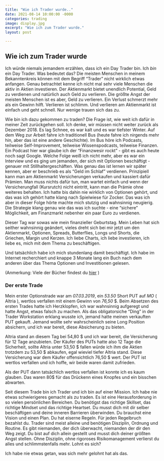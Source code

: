 ```yaml
---
title: "Wie ich Trader wurde.."
date: 2021-08-14 10:00:00 -0000
categories: trading
image: display.jpg
excerpt: "Wie ich zum Trader wurde."
layout: post

---
```


## Wie ich zum Trader wurde


Ich würde niemals jemandem erzählen, dass ich ein Day Trader bin.
Ich *bin* ein Day Trader. Was bedeutet das? Die meisten Menschen in meinem Bekanntenkreis können mit dem Begriff “Trader” nicht wirklich etwas anfangen. Genau betrachtet kenne ich nicht mal sehr viele Menschen die aktiv in Aktien investieren.
Der Aktienmarkt bietet unendlich Potential, Geld zu verdienen und natürlich auch Geld zu verlieren. Die größte Angst der meisten Menschen ist es aber, Geld zu verlieren.
Ein Verlust schmerzt mehr als ein Gewinn hilft. Verlieren ist schlimm. Und verlieren am Aktienmarkt ist einfach und geht schnell. Nur wenige trauen sich das zu.

Wie bin ich dazu gekommen zu traden? Die Frage ist, wie weit ich dafür in meiner Zeit zurückgehen soll. Ich denke, wir müssen nicht weiter zurück als Dezember 2018.
Es lag Schnee, es war kalt und es war tiefster Winter. Auf dem Weg zur Arbeit fahre ich traditionell Bus (heute fahre ich nirgends mehr hin, aber das ist eine andere Geschichte). Im Bus höre ich Podcasts, teilweise Self-Improvement, teilweise Wissenspodcasts, teilweise Finanzen.
Ein Podcast hier war glaube ich der “Finanzwesir rockt” - gibt es auch heute noch sagt Google. Welche Folge weiß ich nicht mehr, aber es war ein Interview und es ging um jemanden, der sich mit Optionen beschäftigt - genauer mit Stillhaltergeschäften. Was genau das ist lernen wir später kennen, aber er beschrieb es als “Geld im Schlaf” verdienen. Prinzipiell kann man am Aktienmarkt Versicherungen verkaufen und kassiert dafür Prämien. Man muss nichts dafür tun, man wartet einfach und wenn der Versicherungfall (Kursrutch) nicht eintritt, kann man die Prämie ohne weiteres behalten.
Ich hatte bis dahin nie wirklich von Optionen gehört, und das was ich gehört hatte klang nach Spielwiese für Zocker.
Das was ich aber in dieser Folge hörte machte mich stutzig und wahnsinnig neugierig.
Die Strategie klang genau wie das was ich suchte - eine “sichere” Möglichkeit, am Finanzmarkt nebenher ein paar Euro zu verdienen.

Dieser Tag war sowas wie mein finanzieller Geburtstag. Mein Leben hat sich seither wahnsinnig geändert, vieles dreht sich bei mir jetzt um den Aktienmarkt, Optionen, Spreads, Butterflies, Longs und Shorts, die Griechen, Margin und Kerzen. Ich liebe Charts, ich liebe investieren, ich liebe es, mich mit dem Thema zu beschäftigen.

Und tatsächlich habe ich mich stundenlang damit beschäftigt. Ich habe im Internet recherchiert und knappe 3 Monate lang ein Buch nach dem anderen über das Thema Optionen und Investitionen gelesen.

(Anmerkung: Viele der Bücher findest du [hier](https://www.meinetradies.de/buecherei) )
### Der erste Trade

Mein erster Optionstrade war am *07.03.2019*, ein *53.50* Short PUT auf *MO* ( Altria ), wertlos verfallen mit einem Gewinn von *76,50* $.
Beim Absetzen des ersten Trades hatte ich Herzklopfen, ich war wahnsinnig aufgeregt und hatte Angst, etwas falsch zu machen. Als das obligatorsiche “Ding” in der Trader Workstation erklang wusste ich, jemand hatte meinen verkauften PUT gekauft. Jemand wollte sehr wahrscheinlich seine Long Position absichern, und ich war bereit, diese Absicherung zu bieten.

Altria stand an diesem Tag bei 54,80 $ und ich war bereit, die Versicherung für 12 Tage anzubieten. Der Käufer des PUTs hatte also 12 Tage die Sicherheit, sollte Altria unter 53,50 $ fallen würde ich ihm die Aktien trotzdem zu 53,50 $ abkaufen, egal wieviel tiefer Altria stand. Diese Versicherung war dem Käufer offensichtlich 76,50 $ wert.
Der PUT ist wertlos verfallen und ich hoffe, wir beide waren damit zufrieden.

Als der PUT dann tatsächlich wertlos verfallen ist konnte ich es kaum glauben. Das waren 80$ für das Drückenn eines Knopfes und ein bisschen abwarten.

Seit diesem Trade bin ich Trader und ich bin auf einer Mission. Ich habe nie etwas schwierigeres gemacht als zu traden. Es ist eine Herausforderung in so vielen persönlichen Bereichen. Du benötigst das richtige Skillset, das richtige Mindset und das richtige Heartset. Du musst dich mit dir selber beschäftigen und deine inneren Barrieren überwinden. Du brauchst eine Vision und einen Plan. Du hat eiserne Regeln. Für jeden Regelbruch bezahlst du. Trader sind meist alleine und benötigen Disziplin, Ordnung und Routine. Es gibt niemanden, der dich überwacht, niemanden der dir den Weg zeigt. Du bist auf dich allein gestellt und musst dich deiner größten Angst stellen.
Ohne Disziplin, ohne rigoroses Risikomanagement verlierst du alles und schlimmstenfalls mehr. Lohnt es sich?

Ich habe nie etwas getan, was sich mehr gelohnt hat als das.



 <a class="button" href="https://twitter.com/tradies4good" rel="noopener noreferrer" target="_blank"><span
                  class="icon"><i class="fab fa-twitter"></i></span></a>
              <a class="button" href="https://www.youtube.com/channel/UCC8gKMvl_C45G82SuAyb4Yw"
                rel="noopener noreferrer" target="_blank"><span class="icon"><i class="fab fa-youtube"></i></span></a>
              <a class="button"
                href="https://join.slack.com/t/tradies-workspace/shared_invite/zt-o2j62ikw-u~UrfFso2fkMj3Ewgff6eQ"
                rel="noopener noreferrer" target="_blank"><span class="icon"><i class="fab fa-slack"></i></span></a>
              <a class="button" href="https://www.instagram.com/meinetradies/" rel="noopener noreferrer"
                target="_blank"><span class="icon"><i class="fab fa-instagram"></i></span></a>
